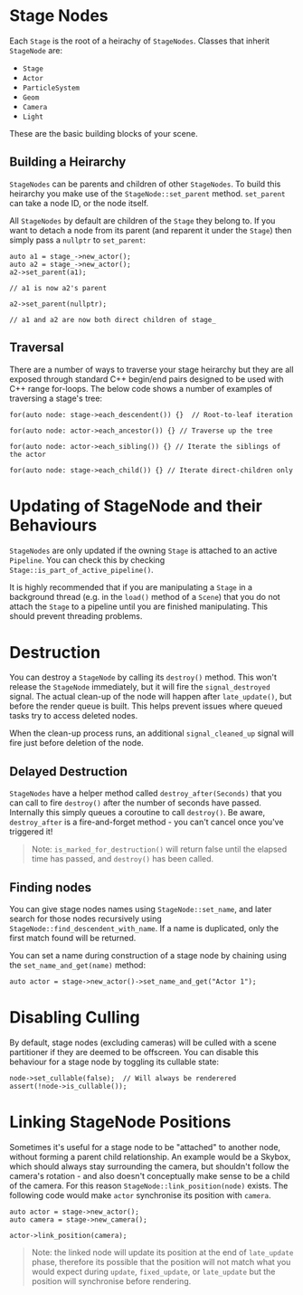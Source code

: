 # Stage Nodes

Each `Stage` is the root of a heirachy of `StageNodes`. Classes that inherit `StageNode` are:

 - `Stage`
 - `Actor`
 - `ParticleSystem`
 - `Geom`
 - `Camera`
 - `Light`
 
These are the basic building blocks of your scene.

## Building a Heirarchy

`StageNodes` can be parents and children of other `StageNodes`. To build this heirarchy you make use of the `StageNode::set_parent` method. `set_parent` can take a node ID, or the node itself.

All `StageNodes` by default are children of the `Stage` they belong to. If you want to detach a node from its parent (and reparent it under the `Stage`) then simply pass a `nullptr` to `set_parent`:

```
auto a1 = stage_->new_actor();
auto a2 = stage_->new_actor();
a2->set_parent(a1);

// a1 is now a2's parent

a2->set_parent(nullptr);

// a1 and a2 are now both direct children of stage_
```

## Traversal

There are a number of ways to traverse your stage heirarchy but they are all exposed through
standard C++ begin/end pairs designed to be used with C++ range for-loops. The below code
shows a number of examples of traversing a stage's tree:

```
for(auto node: stage->each_descendent()) {}  // Root-to-leaf iteration

for(auto node: actor->each_ancestor()) {} // Traverse up the tree

for(auto node: actor->each_sibling()) {} // Iterate the siblings of the actor

for(auto node: stage->each_child()) {} // Iterate direct-children only
```

# Updating of StageNode and their Behaviours

`StageNodes` are only updated if the owning `Stage` is attached to an active `Pipeline`. You can check this by checking `Stage::is_part_of_active_pipeline()`. 

It is highly recommended that if you are manipulating a `Stage` in a background thread (e.g. in the `load()` method of a `Scene`) that you do not attach the `Stage` to a pipeline until you are finished manipulating. This should prevent threading problems.

# Destruction

You can destroy a `StageNode` by calling its `destroy()` method. This won't release the `StageNode` immediately, but it will fire the `signal_destroyed` signal. The actual clean-up of the node will happen after `late_update()`, but before the render queue is built. This helps prevent issues where queued tasks try to access deleted nodes.

When the clean-up process runs, an additional `signal_cleaned_up` signal will fire just before deletion of the node.

## Delayed Destruction

`StageNodes` have a helper method called `destroy_after(Seconds)` that you can call to fire `destroy()` after the number of seconds have passed. Internally this simply queues a coroutine to call `destroy()`. Be aware, `destroy_after` is a fire-and-forget method - you can't cancel once you've triggered it! 

 > Note: `is_marked_for_destruction()` will return false until the elapsed time has passed, and `destroy()` has been called.

## Finding nodes

You can give stage nodes names using `StageNode::set_name`, and later search for those nodes recursively using `StageNode::find_descendent_with_name`. If a name is duplicated, only the first match found
will be returned.

You can set a name during construction of a stage node by chaining using the `set_name_and_get(name)` method:

```
auto actor = stage->new_actor()->set_name_and_get("Actor 1");
```

# Disabling Culling

By default, stage nodes (excluding cameras) will be culled with a scene partitioner if they are deemed to be offscreen. You can disable this behaviour for a stage node by toggling its cullable state:

```
node->set_cullable(false);  // Will always be renderered
assert(!node->is_cullable());
```

# Linking StageNode Positions

Sometimes it's useful for a stage node to be "attached" to another node, without forming a parent child relationship. An example would be a Skybox, which should always stay surrounding the camera, but shouldn't follow the camera's rotation - and also doesn't conceptually make sense to be a child of the camera. For this reason `StageNode::link_position(node)` exists. The following code would make `actor` synchronise its position with `camera`.

```
auto actor = stage->new_actor();
auto camera = stage->new_camera();

actor->link_position(camera);
```

 > Note: the linked node will update its position at the end of `late_update` phase, therefore its possible that the position will not match what you would expect during `update`, `fixed_update`, or `late_update` but the position 
 will synchronise before rendering.


